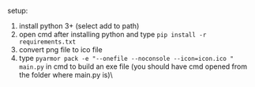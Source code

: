 setup:
1. install python 3+ (select add to path)
2. open cmd after installing python and type `pip install -r requirements.txt`
3. convert png file to ico file
4. type `pyarmor pack -e "--onefile --noconsole --icon=icon.ico " main.py` in cmd to build an exe file (you should have cmd opened from the folder where main.py is)\
